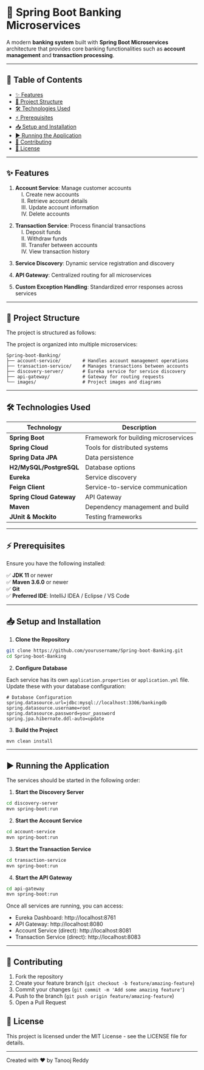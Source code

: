 # 🚀 Spring Boot Banking Microservices

A modern **banking system** built with **Spring Boot Microservices** architecture that provides core banking functionalities such as **account management** and **transaction processing**.


---

## 📌 Table of Contents
- [✨ Features](#-features)
- [📂 Project Structure](#-project-structure)
- [🛠 Technologies Used](#-technologies-used)
- [⚡ Prerequisites](#-prerequisites)
- [📥 Setup and Installation](#-setup-and-installation)
- [▶️ Running the Application](#️-running-the-application)
- [🤝 Contributing](#-contributing)
- [📜 License](#-license)

---

## ✨ Features

1. **Account Service**: Manage customer accounts  
&nbsp;&nbsp;&nbsp;&nbsp;I. Create new accounts  
&nbsp;&nbsp;&nbsp;&nbsp;II. Retrieve account details  
&nbsp;&nbsp;&nbsp;&nbsp;III. Update account information  
&nbsp;&nbsp;&nbsp;&nbsp;IV. Delete accounts

2. **Transaction Service**: Process financial transactions  
&nbsp;&nbsp;&nbsp;&nbsp;I. Deposit funds  
&nbsp;&nbsp;&nbsp;&nbsp;II. Withdraw funds  
&nbsp;&nbsp;&nbsp;&nbsp;III. Transfer between accounts  
&nbsp;&nbsp;&nbsp;&nbsp;IV. View transaction history

3. **Service Discovery**: Dynamic service registration and discovery  
4. **API Gateway**: Centralized routing for all microservices  
5. **Custom Exception Handling**: Standardized error responses across services

---

## 📂 Project Structure

The project is structured as follows:

The project is organized into multiple microservices:

```
Spring-boot-Banking/
├── account-service/        # Handles account management operations
├── transaction-service/    # Manages transactions between accounts
├── discovery-server/       # Eureka service for service discovery
├── api-gateway/            # Gateway for routing requests
└── images/                 # Project images and diagrams
```

---

## 🛠 Technologies Used

| Technology             | Description |
|------------------------|-------------|
| **Spring Boot**        | Framework for building microservices |
| **Spring Cloud**       | Tools for distributed systems |
| **Spring Data JPA**    | Data persistence |
| **H2/MySQL/PostgreSQL** | Database options |
| **Eureka**             | Service discovery |
| **Feign Client**       | Service-to-service communication |
| **Spring Cloud Gateway** | API Gateway |
| **Maven**              | Dependency management and build |
| **JUnit & Mockito**    | Testing frameworks |

---

## ⚡ Prerequisites

Ensure you have the following installed:

✅ **JDK 11** or newer  
✅ **Maven 3.6.0** or newer  
✅ **Git**  
✅ **Preferred IDE**: IntelliJ IDEA / Eclipse / VS Code

---

## 📥 Setup and Installation

1. **Clone the Repository**

```bash
git clone https://github.com/yourusername/Spring-boot-Banking.git
cd Spring-boot-Banking
```

2. **Configure Database**

Each service has its own `application.properties` or `application.yml` file. Update these with your database configuration:

```properties
# Database Configuration
spring.datasource.url=jdbc:mysql://localhost:3306/bankingdb
spring.datasource.username=root
spring.datasource.password=your_password
spring.jpa.hibernate.ddl-auto=update
```

3. **Build the Project**

```bash
mvn clean install
```
---

## ▶️ Running the Application

The services should be started in the following order:

1. **Start the Discovery Server**

```bash
cd discovery-server
mvn spring-boot:run
```

2. **Start the Account Service**

```bash
cd account-service
mvn spring-boot:run
```

3. **Start the Transaction Service**

```bash
cd transaction-service
mvn spring-boot:run
```

4. **Start the API Gateway**

```bash
cd api-gateway
mvn spring-boot:run
```

Once all services are running, you can access:

- Eureka Dashboard: http://localhost:8761
- API Gateway: http://localhost:8080
- Account Service (direct): http://localhost:8081
- Transaction Service (direct): http://localhost:8083



---

## 🤝 Contributing

1. Fork the repository
2. Create your feature branch (`git checkout -b feature/amazing-feature`)
3. Commit your changes (`git commit -m 'Add some amazing feature'`)
4. Push to the branch (`git push origin feature/amazing-feature`)
5. Open a Pull Request

## 📜 License

This project is licensed under the MIT License - see the LICENSE file for details.

---

Created with ❤️ by Tanooj Reddy 